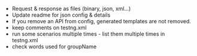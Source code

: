 * Request & response as files (binary, json, xml...)
* Update readme for json config & details
* If you remove an API from config, generated templates are not removed.
* keep comments on testng.xml
* run some  scenarios multiple times - list them multiple times in testng.xml
* check words used for groupName

